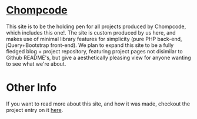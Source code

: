 # [Chompcode](http://chompcode.com/)

This site is to be the holding pen for all projects produced by Chompcode, which includes this one!. The site is custom produced by us here, and makes use of minimal library features for simplicity (pure PHP back-end, jQuery+Bootstrap front-end). We plan to expand this site to be a fully fledged blog + project repository, featuring project pages not disimilar to Github README's, but give a aesthetically pleasing view for anyone wanting to see what we're about. 

# Other Info

If you want to read more about this site, and how it was made, checkout the project entry on it [here](http://chompcode.com/projects/view.php?id=1).

